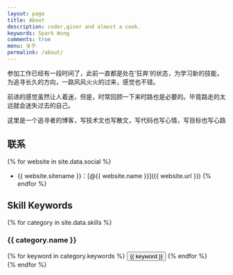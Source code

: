 ```yaml
---
layout: page
title: About
description: coder,giser and almost a cook.
keywords: Spark Wong
comments: true
menu: 关于
permalink: /about/
---
```


参加工作已经有一段时间了，此前一直都是处在‘狂奔’的状态，为学习新的技能，为追寻长久的方向，一路风风火火的过来，感觉也不错。

前进的感觉虽然让人着迷，但是，时常回顾一下来时路也是必要的。毕竟路走的太远就会迷失过去的自己。

这里是一个追寻者的博客，写技术文也写散文，写代码也写心情，写目标也写心路

## 联系

{% for website in site.data.social %}
* {{ website.sitename }}：[@{{ website.name }}]({{ website.url }})
{% endfor %}

## Skill Keywords

{% for category in site.data.skills %}
### {{ category.name }}
<div class="btn-inline">
{% for keyword in category.keywords %}
<button class="btn btn-outline" type="button">{{ keyword }}</button>
{% endfor %}
</div>
{% endfor %}
